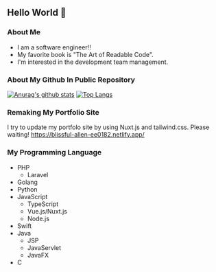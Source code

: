 ## Hello World 👋
### About Me
- I am a software engineer!!  
- My favorite book is "The Art of Readable Code".
- I'm interested in the development team management. 

### About My Github In Public Repository
[![Anurag's github stats](https://github-readme-stats.vercel.app/api?username=KazuwoKiwame12&show_icons=true&theme=dark)](https://github.com/anuraghazra/github-readme-stats)
[![Top Langs](https://github-readme-stats.vercel.app/api/top-langs/?username=KazuwoKiwame12)](https://github.com/anuraghazra/github-readme-stats)

### Remaking My Portfolio Site
I try to update my portfolo site by using Nuxt.js and tailwind.css.
Please waiting!
https://blissful-allen-ee0182.netlify.app/
### My Programming Language
- PHP
  - Laravel
- Golang
- Python
- JavaScript
  - TypeScript
  - Vue.js/Nuxt.js
  - Node.js
- Swift
- Java
  - JSP
  - JavaServlet
  - JavaFX
- C

